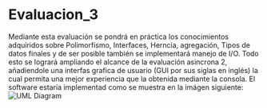 # Evaluacion_3
Mediante esta evaluación se pondrá en práctica los conocimientos adquiridos sobre Polimorfismo, Interfaces, Herncia, agregación, Tipos de datos finales y de ser posible también se implementará manejo de I/O.
Todo esto se logrará ampliando el alcance de la evaluación asincrona 2, añadiendole una interfas grafica de usuario (GUI por sus siglas en inglés) la cual permita una mejor experiencia que la obtenida mediante la consola.
El software estaría implementad como se muestra en la imágen siguiente:
![UML Diagram](https://github.com/correa21/Evaluacion_3/blob/develop/umlDiagram.png)
